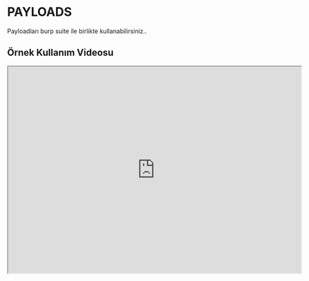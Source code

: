 # PAYLOADS
Payloadları burp suite ile birlikte kullanabilirsiniz..

## Örnek Kullanım Videosu
<iframe src="https://www.youtube.com/watch?v=cL9NsXpUqYI&ab_channel=HackerSploit" width="680" height="480"></iframe>
